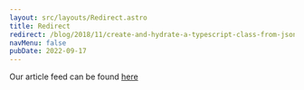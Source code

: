 ```yaml
---
layout: src/layouts/Redirect.astro
title: Redirect
redirect: /blog/2018/11/create-and-hydrate-a-typescript-class-from-json/
navMenu: false
pubDate: 2022-09-17
---
```

<div>
Our article feed can be found <a href="/blog/2018/11/create-and-hydrate-a-typescript-class-from-json/">here</a>
</div>
